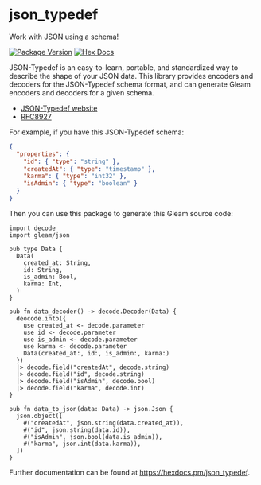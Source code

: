 # json_typedef

Work with JSON using a schema! 

[![Package Version](https://img.shields.io/hexpm/v/json_typedef)](https://hex.pm/packages/json_typedef)
[![Hex Docs](https://img.shields.io/badge/hex-docs-ffaff3)](https://hexdocs.pm/json_typedef/)

JSON-Typedef is an easy-to-learn, portable, and standardized way to describe the
shape of your JSON data. This library provides encoders and decoders for the
JSON-Typedef schema format, and can generate Gleam encoders and decoders for a
given schema.

- [JSON-Typedef website](https://jsontypedef.com/)
- [RFC8927](https://datatracker.ietf.org/doc/html/rfc8927)

For example, if you have this JSON-Typedef schema:

```json
{
  "properties": {
    "id": { "type": "string" },
    "createdAt": { "type": "timestamp" },
    "karma": { "type": "int32" },
    "isAdmin": { "type": "boolean" }
  }
}
```

Then you can use this package to generate this Gleam source code:

```gleam
import decode
import gleam/json

pub type Data {
  Data(
    created_at: String,
    id: String,
    is_admin: Bool,
    karma: Int,
  )
}

pub fn data_decoder() -> decode.Decoder(Data) {
  deocode.into({
    use created_at <- decode.parameter
    use id <- decode.parameter
    use is_admin <- decode.parameter
    use karma <- decode.parameter
    Data(created_at:, id:, is_admin:, karma:)
  })
  |> decode.field("createdAt", decode.string)
  |> decode.field("id", decode.string)
  |> decode.field("isAdmin", decode.bool)
  |> decode.field("karma", decode.int)
}

pub fn data_to_json(data: Data) -> json.Json {
  json.object([
    #("createdAt", json.string(data.created_at)),
    #("id", json.string(data.id)),
    #("isAdmin", json.bool(data.is_admin)),
    #("karma", json.int(data.karma)),
  ])
}
```

Further documentation can be found at <https://hexdocs.pm/json_typedef>.

